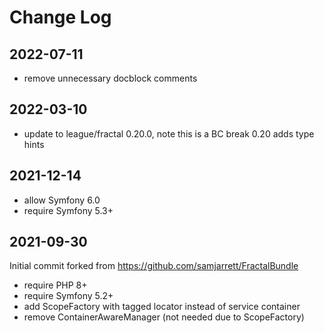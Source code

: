 Change Log
==========

2022-07-11
----------

 * remove unnecessary docblock comments

2022-03-10
----------

 * update to league/fractal 0.20.0, note this is a BC break 0.20 adds type hints

2021-12-14
----------

 * allow Symfony 6.0
 * require Symfony 5.3+

2021-09-30
----------

Initial commit forked from https://github.com/samjarrett/FractalBundle

 * require PHP 8+
 * require Symfony 5.2+
 * add ScopeFactory with tagged locator instead of service container
 * remove ContainerAwareManager (not needed due to ScopeFactory)
